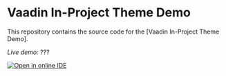 # Vaadin In-Project Theme Demo 

This repository contains the source code for the [Vaadin In-Project Theme Demo].

*Live demo:* ???

[![Open in online IDE ](https://img.shields.io/badge/Gitpod-Ready--to--Code-blue?logo=gitpod)](https://gitpod.io/#https://github.com/vaadin-learning-center/???) 





